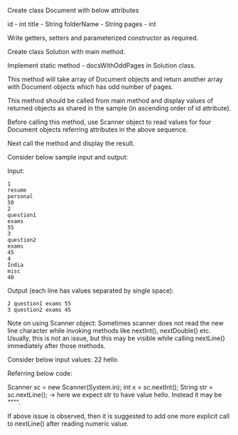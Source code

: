 Create class Document with below attributes

id - int
title - String
folderName - String
pages - int

Write getters, setters and parameterized constructor as required.

Create class Solution with main method.

Implement static method - docsWithOddPages in Solution class.

This method will take array of Document objects and return another array with Document objects which has odd number of pages.

This method should be called from main method and display values of returned objects as shared in the sample (in ascending
order of id attribute).

Before calling this method, use Scanner object to read values for four Document objects referring attributes in the above
sequence.

Next call the method and display the result.

Consider below sample input and output:

Input:

    1
    resume
    personal
    50
    2
    question1
    exams
    55
    3
    question2
    exams
    45
    4
    India
    misc
    40


Output (each line has values separated by single space):
    
    2 question1 exams 55
    3 question2 exams 45



Note on using Scanner object:
Sometimes scanner does not read the new line character while invoking methods like nextInt(), nextDouble() etc.
Usually, this is not an issue, but this may be visible while calling nextLine() immediately after those methods.

Consider below input values:
22
hello

Referring below code:

Scanner sc = new Scanner(System.in);
int x = sc.nextInt();
String str = sc.nextLine(); -> here we expect str to have value hello. Instead it may be """".

If above issue is observed, then it is suggested to add one more explicit call to nextLine() after reading numeric value.
